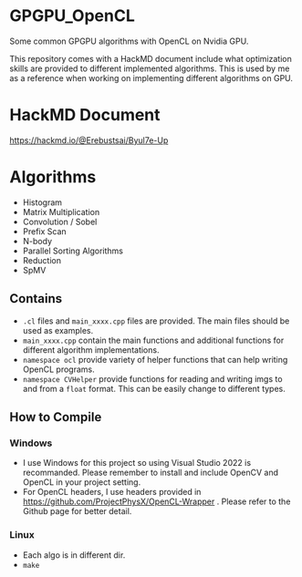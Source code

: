 # GPGPU_OpenCL
Some common GPGPU algorithms with OpenCL on Nvidia GPU.

This repository comes with a HackMD document include what optimization skills are provided to different implemented algorithms. This is used by me as a reference when working on implementing different algorithms on GPU. 

# HackMD Document
https://hackmd.io/@Erebustsai/Byul7e-Up

# Algorithms

* Histogram
* Matrix Multiplication
* Convolution / Sobel
* Prefix Scan
* N-body
* Parallel Sorting Algorithms
* Reduction
* SpMV

## Contains

* `.cl` files and `main_xxxx.cpp` files are provided. The main files should be used as examples.
* `main_xxxx.cpp` contain the main functions and additional functions for different algorithm implementations.
* `namespace ocl` provide variety of helper functions that can help writing OpenCL programs.
* `namespace CVHelper` provide functions for reading and writing imgs to and from a `float` format. This can be easily change to different types.

## How to Compile

### Windows
* I use Windows for this project so using Visual Studio 2022 is recommanded. Please remember to install and include OpenCV and OpenCL in your project setting.
* For OpenCL headers, I use headers provided in https://github.com/ProjectPhysX/OpenCL-Wrapper . Please refer to the Github page for better detail.

### Linux
* Each algo is in different dir.
* `make`

